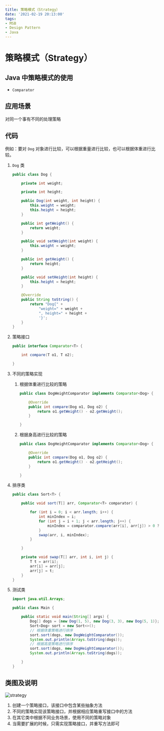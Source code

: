 ```yaml
---
title: 策略模式（Strategy）
date: '2021-02-19 20:13:00'
tags:
- MSB
- Design Pattern
- Java
---
```


# 策略模式（Strategy）

## Java 中策略模式的使用

- `Comparator`

## 应用场景

对同一个事有不同的处理策略

## 代码

例如：要对 `Dog` 对象进行比较，可以根据重量进行比较，也可以根据体重进行比较。

1. `Dog` 类

   ```java
   public class Dog {
   
       private int weight;
   
       private int height;
   
       public Dog(int weight, int height) {
           this.weight = weight;
           this.height = height;
       }
   
       public int getWeight() {
           return weight;
       }
   
       public void setWeight(int weight) {
           this.weight = weight;
       }
   
       public int getHeight() {
           return height;
       }
   
       public void setHeight(int height) {
           this.height = height;
       }
   
       @Override
       public String toString() {
           return "Dog{" +
               "weight=" + weight +
               ", height=" + height +
               '}';
       }
   }
   ```

2. 策略接口

   ```java
   public interface Comparator<T> {
   
       int compare(T o1, T o2);
   
   }
   ```

3. 不同的策略实现

   1. 根据体重进行比较的策略

      ```java
      public class DogWeightComparator implements Comparator<Dog> {
      
          @Override
          public int compare(Dog o1, Dog o2) {
              return o1.getWeight() - o2.getWeight();
          }
      
      }
      ```

   2. 根据身高进行比较的策略

      ```java
      public class DogHeightComparator implements Comparator<Dog> {
      
          @Override
          public int compare(Dog o1, Dog o2) {
              return o1.getHeight() - o2.getHeight();
          }
      
      }
      ```

4. 排序类

   ```java
   public class Sort<T> {
   
       public void sort(T[] arr, Comparator<T> comparator) {
   
           for (int i = 0; i < arr.length; i++) {
               int minIndex = i;
               for (int j = i + 1; j < arr.length; j++) {
                   minIndex = comparator.compare(arr[i], arr[j]) > 0 ? j : i;
               }
               swap(arr, i, minIndex);
           }
   
       }
   
       private void swap(T[] arr, int i, int j) {
           T t = arr[i];
           arr[i] = arr[j];
           arr[j] = t;
       }
   }
   ```

5. 测试类

   ```java
   import java.util.Arrays;
   
   public class Main {
   
       public static void main(String[] args) {
           Dog[] dogs = {new Dog(1, 5), new Dog(3, 3), new Dog(5, 1)};
           Sort<Dog> sort = new Sort<>();
           // 根据体重策略进行排序
           sort.sort(dogs, new DogWeightComparator());
           System.out.println(Arrays.toString(dogs));
           // 根据高度策略进行排序
           sort.sort(dogs, new DogHeightComparator());
           System.out.println(Arrays.toString(dogs));
   
       }
   }
   ```

## 类图及说明

![strategy](https://gitee.com/swang-harbin/pic-bed/raw/master/images/2021/20210219201006.png)

1. 创建一个策略接口，该接口中包含某些抽象方法
2. 不同的策略实现该策略接口，并根据相应策略重写接口中的方法
3. 在其它类中根据不同业务场景，使用不同的策略对象
4. 当需要扩展的时候，只需实现策略接口，并重写方法即可

